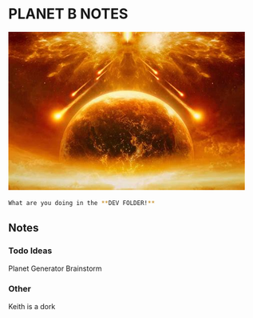 # PLANET B NOTES
![Image of a galaxy and planet](https://github.com/jjwallace/planetb/blob/main/dev/pictures/firesky.jpg)

```bash
What are you doing in the **DEV FOLDER!**
```

## Notes

### Todo Ideas
Planet Generator Brainstorm

### Other
Keith is a dork
